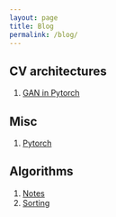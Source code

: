 ```yaml
---
layout: page
title: Blog
permalink: /blog/
---
```


## CV architectures
  1. [GAN in Pytorch](https://github.com/suryatejadev/tutorials/blob/master/gan/GAN_pytorch.ipynb)

## Misc
  1. [Pytorch](https://github.com/suryatejadev/tutorials/blob/master/pytorch/pytorch_tutorial.ipynb)

## Algorithms  
  1. [Notes](https://github.com/suryatejadev/tutorials/blob/master/algorithms/notes.ipynb)  
  2. [Sorting](https://github.com/suryatejadev/tutorials/blob/master/algorithms/sorting.ipynb)  

  
